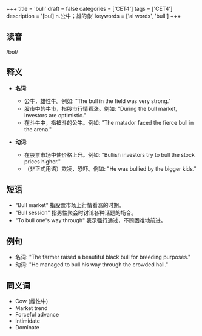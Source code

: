 +++
title = 'bull'
draft = false
categories = ['CET4']
tags = ['CET4']
description = '[bul] n.公牛；雄的象'
keywords = ['ai words', 'bull']
+++

## 读音
/bʊl/

## 释义
- **名词**:
  - 公牛，雄性牛。例如: "The bull in the field was very strong."
  - 股市中的牛市，指股市行情看涨。例如: "During the bull market, investors are optimistic."
  - 在斗牛中，指被斗的公牛。例如: "The matador faced the fierce bull in the arena."

- **动词**:
  - 在股票市场中使价格上升。例如: "Bullish investors try to bull the stock prices higher."
  - （非正式用语）欺凌，恐吓。例如: "He was bullied by the bigger kids."

## 短语
- "Bull market" 指股票市场上行情看涨的时期。
- "Bull session" 指男性聚会时讨论各种话题的场合。
- "To bull one's way through" 表示强行通过，不顾困难地前进。

## 例句
- 名词: "The farmer raised a beautiful black bull for breeding purposes."
- 动词: "He managed to bull his way through the crowded hall."

## 同义词
- Cow (雌性牛)
- Market trend
- Forceful advance
- Intimidate
- Dominate
